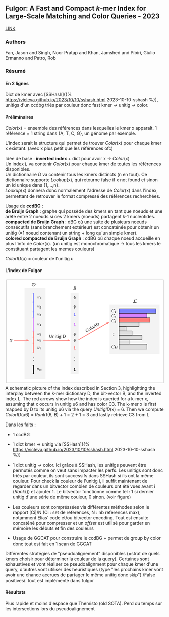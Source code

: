 ## Fulgor: A Fast and Compact *k*-mer Index for Large-Scale Matching and Color Queries - 2023

[LINK](https://drops.dagstuhl.de/opus/volltexte/2023/18644/) 

### Authors  
Fan, Jason and Singh, Noor Pratap and Khan, Jamshed and Pibiri, Giulio Ermanno and Patro, Rob

### Résumé

#### En 2 lignes

Dict de kmer avec [SSHash]({% https://vicleva.github.io/2023/10/10/sshash.html 2023-10-10-sshash %}), unitigs d'un ccdbg triés par couleur donc fast kmer -> unitig -> color. 

#### Préliminaires

*Color*(x) = ensemble des références dans lesquelles le kmer x apparaît. 1 référence = 1 string dans {A, T, C, G}, un génome par exemple.

L'index serait la structure qui permet de trouver *Color*(x) pour chaque kmer x existant. (avec x plus petit que les références ofc)

Idée de base : **inverted index** + dict pour avoir x -> *Color*(x)\
Un index *L* va contenir *Color*(x) pour chaque kmer de toutes les références disponibles.\
Un dictionnaire *D* va contenir tous les kmers distincts (n en tout). Ce dictionnaire supporte *Lookup*(x), qui retourne false if x not found et sinon un id unique dans {1,...,n}.\
*Lookup*(x) donnera donc normalement l'adresse de *Color*(x) dans l'index, permettant de retrouver le format compressé des références recherchées. 

Usage de **ccdBG** :\
**de Bruijn Graph** : graphe qui possède des kmers en tant que noeuds et une arête entre 2 noeuds si ces 2 kmers (noeuds) partagent k-1 nucléotides.\
**compacted de Bruijn Graph** : dBG où une suite de plusieurs noeuds consécutifs (sans branchement extérieur) est concaténée pour obtenir un unitig (=1 noeud contenant un string + long qu'un simple kmer).\
**colored compacted de Bruijn Graph** : cdBG où chaque noeud accueille en plus l'info de *Color*(x). (un unitig est monochromatique -> tous les kmers le constituant partagent les memes couleurs)

*ColorID*(u) = couleur de l'unitig u

#### L'index de Fulgor

![figure1](/assets/fulgor1.png)
A schematic picture of the index described in Section 3, highlighting the interplay between the k-mer dictionary D, the bit-vector B, and the inverted index L. The red arrows show how the index is queried for a k-mer x, assuming that x occurs in unitig u6 and has color C3. The k-mer x is first mapped by D to its unitig u6 via the query *UnitigID*(x) = 6. Then we compute *ColorID*(u6) = *Rank1*(6, B) + 1 = 2 + 1 = 3 and lastly retrieve C3 from L

Dans les faits :
  + 1 ccdBG
  + 1 dict kmer -> unitig via [SSHash]({% https://vicleva.github.io/2023/10/10/sshash.html 2023-10-10-sshash %})

  + 1 dict unitig -> color. Ici grâce à SSHash, les unitigs peuvent être permutés comme on veut sans impacter les perfs. Les unitigs sont donc triés par couleur, ils sont successifs dans SSHash si ils ont la même couleur. Pour check la couleur de l'unitig i, il suffit maintenant de regarder dans un bitvector combien de couleurs ont été vues avant i (*Rank*()) et ajouter 1. Le bitvector fonctionne comme tel : 1 si dernier unitig d'une série de même couleur, 0 sinon. (voir figure)
  + Les couleurs sont compréssées via différentes méthodes selon le rapport \|Ci\|/N (Ci : set de references, N : nb references max), notamment Elias' code et/ou bitvector encoding. Tout est ensuite concaténé pour compresser et un *offset* est utilisé pour garder en mémoire les débuts et fin des couleurs
  + Usage de GGCAT pour construire le ccdBG + permet de group by color donc tout est fait en 1 scan de GGCAT

  Différentes stratégies de "pseudoalignement" disponibles (=strat de quels kmers choisir pour déterminer la couleur de la query). Certaines sont exhaustives et vont réaliser ce pseudoalignment pour chaque kmer d'une query, d'autres vont utiliser des heuristiques (type "les prochains kmer vont avoir une chance accrues de partager le même unitig donc skip") /False positives\\. tout est implémenté dans fulgor

#### Résultats

Plus rapide et moins d'espace que Themisto (old SOTA). Perd du temps sur les intersections lors du pseudoalignement


